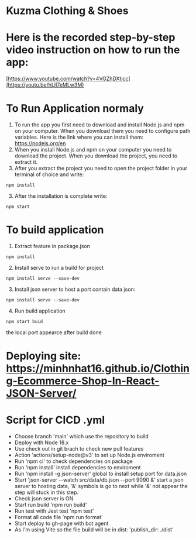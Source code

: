 # Kuzma Clothing & Shoes


# Here is the recorded step-by-step video instruction on how to run the app:
[https://www.youtube.com/watch?v=4VGZhDXticc](https://youtu.be/hLlI7eMLw3M)

# To Run Application normaly
1. To run the app you first need to download and install Node.js and npm on your computer. When you download them you need to configure path variables. Here is the link where you can install them: https://nodejs.org/en
2. When you install Node.js and npm on your computer you need to download the project. When you download the project, you need to extract it.
3. After you extract the project you need to open the project folder in your terminal of choice and write: 
```
npm install
```
3. After the installation is complete write:
```
npm start
```

# To build application

1. Extract feature in package.json
```
npm install
```
2. Install serve to run a build for project
```
npm install serve --save-dev
```
3. Install json server to host a port contain data json:
```
npm install serve --save-dev
```
4. Run build application
```
npm start buid 
```
the local port appearce after build done
# Deploying site: https://minhnhat16.github.io/Clothing-Ecommerce-Shop-In-React-JSON-Server/
# Script for CICD .yml 
- Choose branch 'main' which use the repository to build
- Deploy with Node 18.x 
- Use check out in git brach to check new pull features
- Action  'actions/setup-node@v3' to set up Node.js enviroment
- Run 'npm ci' to check dependencies on package
- Run 'npm install' install dependencies to enviroment
- Run   'npm install -g json-server' global to install  setup port for data.json
- Start 'json-server --watch src/data/db.json --port 9090 &' start a json server to hosting data, '&' symbols is go to next while '&' not appear the step will stuck in this step.
- Check json server is ON
- Start run build 'npm run build'
- Run test with Jest test 'npm test'
- Format all code file 'npm run format'
- Start deploy to gh-page with bot agent
- As I'm using Vite so the file build will be in dist: 'publish_dir: ./dist'


